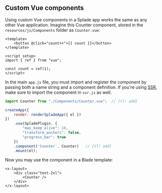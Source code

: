 ## Custom Vue components

Using custom Vue components in a Splade app works the same as any other Vue application. Imagine this Counter component, stored in the `resources/js/Components` folder as `Counter.vue`:

```vue
<template>
    <button @click="count++">{{ count }}</button>
</template>

<script setup>
import { ref } from "vue";

const count = ref(1);
</script>
```

In the main `app.js` file, you must import and register the component by passing both a name string and a component definition. If you're using [SSR](/ssr.md), make sure to import the component in `ssr.js` as well.

```js
import Counter from "./Components/Counter.vue";  // [tl! add]

createApp({
    render: renderSpladeApp({ el })
})
    .use(SpladePlugin, {
        "max_keep_alive": 10,
        "transform_anchors": false,
        "progress_bar": true
    })
    .component('Counter', Counter)   // [tl! add]
    .mount(el);
```

Now you may use the component in a Blade template:

```blade
<x-layout>
    <div class="text-2xl">
        <Counter />
    </div>
</x-layout>
```